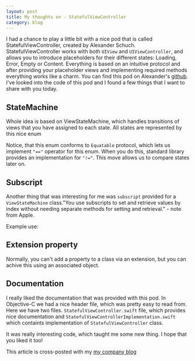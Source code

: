 ```yaml
---
layout: post
title: My thoughts on - StatefulViewController
category: blog
---
```

I had a chance to play a little bit with a nice pod that is called StatefulViewController, created by Alexander Schuch. StatefulViewController works with both `UIView` and `UIViewController`, and allows you to introduce placeholders for their different states: Loading, Error, Empty or Content. Everything is based on an intuitive protocol and after providing your placeholder views and implementing required methods everything works like a charm. You can find this pod on Alexander's [github](https://github.com/aschuch/StatefulViewController). I've looked into the code of this pod and I found a few things that I want to share with you today.


StateMachine
---
Whole idea is based on ViewStateMachine, which handles transitions of views that you have assigned to each state. All states are represented by this nice enum
<script src="https://gist.github.com/Eluss/3b3b2b78e7b286bc6e5c.js"></script>
Notice, that this enum conforms to `Equatable` protocol, which lets us implement `"=="` operator for this enum. When you do this, standard library provides an implementation for `"!="`. This move allows us to compare states later on.
<script src="https://gist.github.com/Eluss/f0672e20fa6690f7e492.js"></script>

Subscript
---
Another thing that was interesting for me was `subscript` provided for a `ViewStateMachine` class."You use subscripts to set and retrieve values by index without needing separate methods for setting and retrieval." - note from Apple.
<script src="https://gist.github.com/Eluss/8d3920fa7b3878a8f105.js"></script>

Example use: 
<script src="https://gist.github.com/Eluss/1bc3e208110fd3e86ebf.js"></script>


Extension property 
---
Normally, you can't add a property to a class via an extension, but you can achive this using an associated object.
<script src="https://gist.github.com/Eluss/1586b4a35898a136bc56.js"></script>

Documentation
---
I really liked the documentation that was provided with this pod. In Objective-C we had a nice header file, which was pretty easy to read from. Here we have two files. `StatefulViewController.swift` file, which provides nice documentation and `StatefulViewControllerImplementation.swift` which containts implementation of `StatefulViewController` class.

It was really interesting code, which taught me some new thing. I hope that you liked it too!


This article is cross-posted with my [my company blog](http://blog.brightinventions.pl/)
